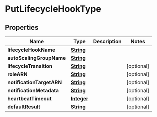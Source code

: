

# PutLifecycleHookType


## Properties

| Name | Type | Description | Notes |
|------------ | ------------- | ------------- | -------------|
|**lifecycleHookName** | [**String**](String.md) |  |  |
|**autoScalingGroupName** | [**String**](String.md) |  |  |
|**lifecycleTransition** | [**String**](String.md) |  |  [optional] |
|**roleARN** | [**String**](String.md) |  |  [optional] |
|**notificationTargetARN** | [**String**](String.md) |  |  [optional] |
|**notificationMetadata** | [**String**](String.md) |  |  [optional] |
|**heartbeatTimeout** | [**Integer**](Integer.md) |  |  [optional] |
|**defaultResult** | [**String**](String.md) |  |  [optional] |



